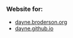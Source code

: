 ### Website for: ##

* [dayne.broderson.org](http://dayne.broderson.org)
* [dayne.github.io](http://dayne.github.io)


